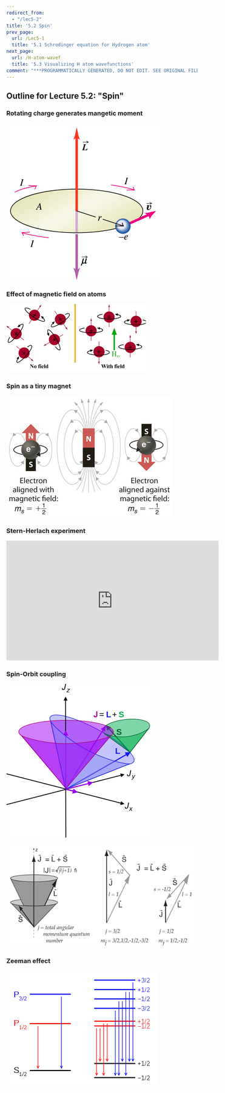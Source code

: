 ```yaml
---
redirect_from:
  - "/lec5-2"
title: '5.2 Spin'
prev_page:
  url: /Lec5-1
  title: '5.1 Schrodinger equation for Hydrogen atom'
next_page:
  url: /H-atom-wavef
  title: '5.3 Visualizing H atom wavefunctions'
comment: "***PROGRAMMATICALLY GENERATED, DO NOT EDIT. SEE ORIGINAL FILES IN /content***"
---
```

## Outline for Lecture 5.2:  "Spin"



### Rotating charge generates mangetic moment



![](./images/magnetic.jpg)







### Effect of magnetic field on atoms


![](./images/spin3.gif)





### Spin as a tiny magnet


![](./images/Spin1.jpg)





### Stern-Herlach experiment



<html>

<iframe width="560" height="315" src="https://www.youtube.com/embed/jDxUaBYINeQ" frameborder="0" allowfullscreen>
</iframe>
</html>



### Spin-Orbit coupling



![](./images/spin-orbit1.png)

![](./images/spin-orbit2.png)





### Zeeman effect



![](./images/Zeeman.png)